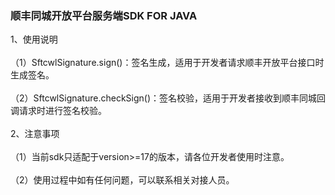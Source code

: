 ### 顺丰同城开放平台服务端SDK FOR JAVA <br>
1、使用说明 <br><br>
  （1）SftcwlSignature.sign()：签名生成，适用于开发者请求顺丰开放平台接口时生成签名。<br><br>
  （2）SftcwlSignature.checkSign()：签名校验，适用于开发者接收到顺丰同城回调请求时进行签名校验。<br><br>
2、注意事项 <br><br>
  （1）当前sdk只适配于version>=17的版本，请各位开发者使用时注意。<br><br>
  （2）使用过程中如有任何问题，可以联系相关对接人员。<br>

